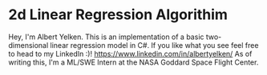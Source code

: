 # 2d Linear Regression Algorithim

Hey, I'm Albert Yelken.
This is an implementation of a basic two-dimensional linear regression model in C#. 
If you like what you see feel free to head to my LinkedIn :)! https://www.linkedin.com/in/albertyelken/
As of writing this, I'm a ML/SWE Intern at the NASA Goddard Space Flight Center.
